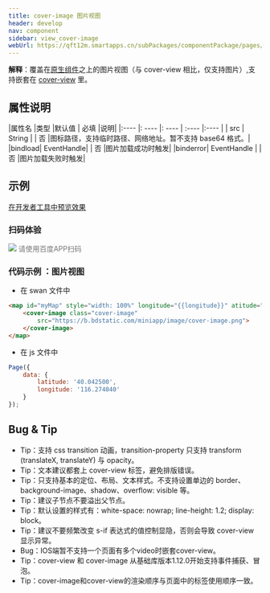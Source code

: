 ```yaml
---
title: cover-image 图片视图
header: develop
nav: component
sidebar: view_cover-image
webUrl: https://qft12m.smartapps.cn/subPackages/componentPackage/pages/cover-image/cover-image
---
```


**解释**：覆盖在<a href="https://smartprogram.baidu.com/docs/develop/component/native/">原生组件</a>之上的图片视图（与 cover-view 相比，仅支持图片）,支持嵌套在 <a href="/develop/component/view_cover-view/">cover-view</a> 里。 

##  属性说明 

|属性名 |类型  |默认值  | 必填 |说明|
|:---- |: ---- |: ---- | :---- |:---- |
| src | String | | 否 |图标路径，支持临时路径、网络地址。暂不支持 base64 格式。|
|bindload|	EventHandle| | 否 |图片加载成功时触发|
|binderror|	EventHandle	| | 否 |图片加载失败时触发|


## 示例

<a href="swanide://fragment/18c13ec5a0ad9d2a3c5d452b18c28fe81577360495546" title="在开发者工具中预览效果" target="_self">在开发者工具中预览效果</a>

### 扫码体验

<div class='scan-code-container'>
    <img src="https://b.bdstatic.com/miniapp/assets/images/doc_demo/cover-image.png" class="demo-qrcode-image" />
    <font color=#777 12px>请使用百度APP扫码</font>
</div>


 

###  代码示例 ：图片视图


* 在 swan 文件中

```html
<map id="myMap" style="width: 100%" longitude="{{longitude}}" atitude="{{latitude}}">
    <cover-image class="cover-image"
        src="https://b.bdstatic.com/miniapp/image/cover-image.png">
    </cover-image>
</map>
```

* 在 js 文件中

```js
Page({
    data: {
        latitude: '40.042500',
        longitude: '116.274040'
    }
});
```


##  Bug & Tip 

* Tip：支持 css transition 动画，transition-property 只支持 transform (translateX, translateY) 与 opacity。
* Tip：文本建议都套上 cover-view 标签，避免排版错误。
* Tip：只支持基本的定位、布局、文本样式。不支持设置单边的 border、background-image、shadow、overflow: visible 等。
* Tip：建议子节点不要溢出父节点。
* Tip：默认设置的样式有：white-space: nowrap; line-height: 1.2; display: block。
* Tip：建议不要频繁改变 s-if 表达式的值控制显隐，否则会导致 cover-view 显示异常。
* Bug：IOS端暂不支持一个页面有多个video时嵌套cover-view。
* Tip：cover-view 和 cover-image 从基础库版本1.12.0开始支持事件捕获、冒泡。
* Tip：cover-image和cover-view的渲染顺序与页面中的标签使用顺序一致。


